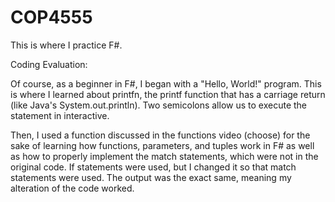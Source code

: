 # COP4555
This is where I practice F#.

Coding Evaluation:

Of course, as a beginner in F#, I began with a "Hello, World!" program. This is where I learned about printfn, the printf function that has a carriage return (like Java's System.out.println). Two semicolons allow us to execute the statement in interactive.

Then, I used a function discussed in the functions video (choose) for the sake of learning how functions, parameters, and tuples work in F# as well as how to properly implement the match statements, which were not in the original code. If statements were used, but I changed it so that match statements were used. The output was the exact same, meaning my alteration of the code worked.

